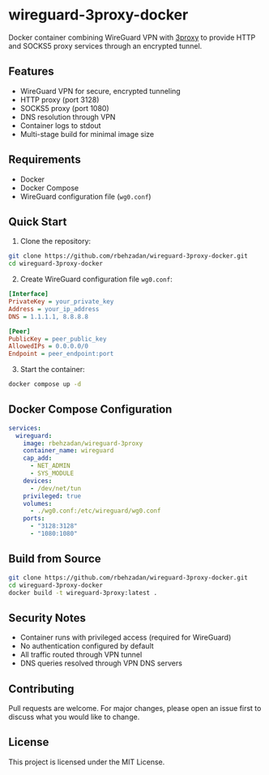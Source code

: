 # wireguard-3proxy-docker

Docker container combining WireGuard VPN with [3proxy](https://github.com/3proxy/3proxy) to provide HTTP and SOCKS5 proxy services through an encrypted tunnel.

## Features

- WireGuard VPN for secure, encrypted tunneling
- HTTP proxy (port 3128)
- SOCKS5 proxy (port 1080)
- DNS resolution through VPN
- Container logs to stdout
- Multi-stage build for minimal image size

## Requirements

- Docker
- Docker Compose
- WireGuard configuration file (`wg0.conf`)

## Quick Start

1. Clone the repository:
```bash
git clone https://github.com/rbehzadan/wireguard-3proxy-docker.git
cd wireguard-3proxy-docker
```

2. Create WireGuard configuration file `wg0.conf`:
```ini
[Interface]
PrivateKey = your_private_key
Address = your_ip_address
DNS = 1.1.1.1, 8.8.8.8

[Peer]
PublicKey = peer_public_key
AllowedIPs = 0.0.0.0/0
Endpoint = peer_endpoint:port
```

3. Start the container:
```bash
docker compose up -d
```

## Docker Compose Configuration

```yaml
services:
  wireguard:
    image: rbehzadan/wireguard-3proxy
    container_name: wireguard
    cap_add:
      - NET_ADMIN
      - SYS_MODULE
    devices:
      - /dev/net/tun
    privileged: true
    volumes:
      - ./wg0.conf:/etc/wireguard/wg0.conf
    ports:
      - "3128:3128"
      - "1080:1080"
```

## Build from Source

```bash
git clone https://github.com/rbehzadan/wireguard-3proxy-docker.git
cd wireguard-3proxy-docker
docker build -t wireguard-3proxy:latest .
```

## Security Notes

- Container runs with privileged access (required for WireGuard)
- No authentication configured by default
- All traffic routed through VPN tunnel
- DNS queries resolved through VPN DNS servers

## Contributing

Pull requests are welcome. For major changes, please open an issue first to discuss what you would like to change.

## License

This project is licensed under the MIT License.
